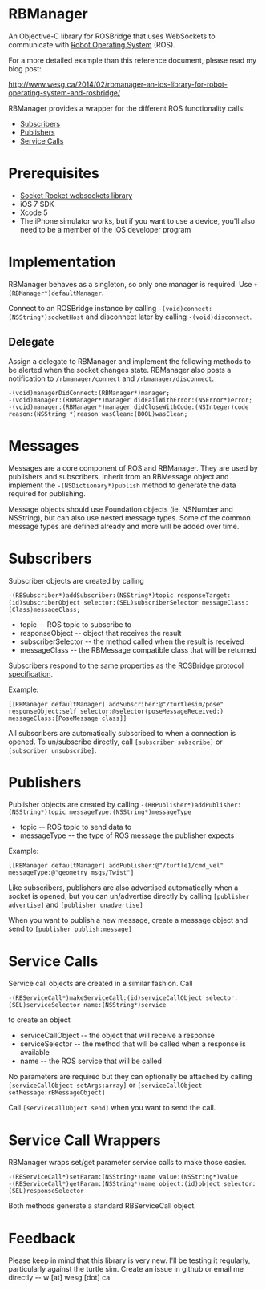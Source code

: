 RBManager
=========

An Objective-C library for ROSBridge that uses WebSockets to communicate with [Robot Operating System](http://www.ros.org) (ROS).

For a more detailed example than this reference document, please read my blog post: 

http://www.wesg.ca/2014/02/rbmanager-an-ios-library-for-robot-operating-system-and-rosbridge/

RBManager provides a wrapper for the different ROS functionality calls:

* [Subscribers](#subscribers)
* [Publishers](#publishers)
* [Service Calls](#service-calls)

Prerequisites
=========

* [Socket Rocket websockets library](https://github.com/square/SocketRocket)
* iOS 7 SDK
* Xcode 5
* The iPhone simulator works, but if you want to use a device, you'll also need to be a member of the iOS developer program

Implementation
=========

RBManager behaves as a singleton, so only one manager is required. Use `+(RBManager*)defaultManager`.

Connect to an ROSBridge instance by calling `-(void)connect:(NSString*)socketHost` and disconnect later by calling `-(void)disconnect`.

Delegate
------

Assign a delegate to RBManager and implement the following methods to be alerted when the socket changes state. RBManager also posts a notification to `/rbmanager/connect` and `/rbmanager/disconnect`.

```
-(void)managerDidConnect:(RBManager*)manager;
-(void)manager:(RBManager*)manager didFailWithError:(NSError*)error;
-(void)manager:(RBManager*)manager didCloseWithCode:(NSInteger)code reason:(NSString *)reason wasClean:(BOOL)wasClean;
```

Messages
=========

Messages are a core component of ROS and RBManager. They are used by publishers and subscribers. Inherit from an RBMessage object and implement the `-(NSDictionary*)publish` method to generate the data required for publishing.

Message objects should use Foundation objects (ie. NSNumber and NSString), but can also use nested message types. Some of the common message types are defined already and more will be added over time.

Subscribers
=========

Subscriber objects are created by calling
```
-(RBSubscriber*)addSubscriber:(NSString*)topic responseTarget:(id)subscriberObject selector:(SEL)subscriberSelector messageClass:(Class)messageClass;
```

* topic -- ROS topic to subscribe to
* responseObject -- object that receives the result
* subscriberSelector -- the method called when the result is received
* messageClass -- the RBMessage compatible class that will be returned

Subscribers respond to the same properties as the [ROSBridge protocol specification](https://github.com/RobotWebTools/rosbridge_suite/blob/groovy-devel/ROSBRIDGE_PROTOCOL.md).

Example:
```
[[RBManager defaultManager] addSubscriber:@"/turtlesim/pose" responseObject:self selector:@selector(poseMessageReceived:) messageClass:[PoseMessage class]]
```

All subscribers are automatically subscribed to when a connection is opened. To un/subscribe directly, call `[subscriber subscribe]` or `[subscriber unsubscribe]`.

Publishers
=========

Publisher objects are created by calling `-(RBPublisher*)addPublisher:(NSString*)topic messageType:(NSString*)messageType`

* topic -- ROS topic to send data to
* messageType -- the type of ROS message the publisher expects

Example:
```
[[RBManager defaultManager] addPublisher:@"/turtle1/cmd_vel" messageType:@"geometry_msgs/Twist"]
```

Like subscribers, publishers are also advertised automatically when a socket is opened, but you can un/advertise directly by calling `[publisher advertise]` and `[publisher unadvertise]`

When you want to publish a new message, create a message object and send to `[publisher publish:message]`

Service Calls
=========

Service call objects are created in a similar fashion. Call
```
-(RBServiceCall*)makeServiceCall:(id)serviceCallObject selector:(SEL)serviceSelector name:(NSString*)service
```
to create an object

* serviceCallObject -- the object that will receive a response
* serviceSelector -- the method that will be called when a response is available
* name -- the ROS service that will be called

No parameters are required but they can optionally be attached by calling `[serviceCallObject setArgs:array]` or `[serviceCallObject setMessage:rBMessageObject]`

Call `[serviceCallObject send]` when you want to send the call.

Service Call Wrappers
=========

RBManager wraps set/get parameter service calls to make those easier.

```
-(RBServiceCall*)setParam:(NSString*)name value:(NSString*)value
-(RBServiceCall*)getParam:(NSString*)name object:(id)object selector:(SEL)responseSelector
```

Both methods generate a standard RBServiceCall object.

Feedback
=========

Please keep in mind that this library is very new. I'll be testing it regularly, particularly against the turtle sim. Create an issue in github or email me directly -- w [at] wesg [dot] ca

